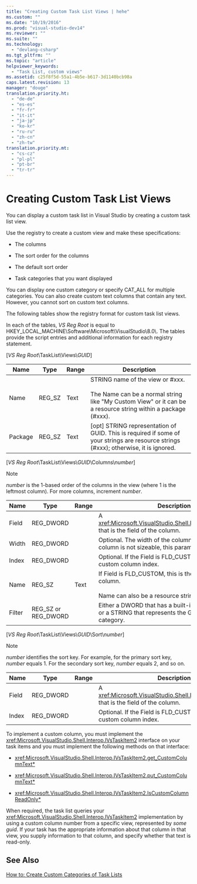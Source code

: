 ```yaml
---
title: "Creating Custom Task List Views | hehe"
ms.custom: ""
ms.date: "10/19/2016"
ms.prod: "visual-studio-dev14"
ms.reviewer: ""
ms.suite: ""
ms.technology: 
  - "devlang-csharp"
ms.tgt_pltfrm: ""
ms.topic: "article"
helpviewer_keywords: 
  - "Task List, custom views"
ms.assetid: c25f8f5d-55a1-4b5e-b617-3d1140bcb98a
caps.latest.revision: 13
manager: "douge"
translation.priority.ht: 
  - "de-de"
  - "es-es"
  - "fr-fr"
  - "it-it"
  - "ja-jp"
  - "ko-kr"
  - "ru-ru"
  - "zh-cn"
  - "zh-tw"
translation.priority.mt: 
  - "cs-cz"
  - "pl-pl"
  - "pt-br"
  - "tr-tr"
---
```

# Creating Custom Task List Views
You can display a custom task list in Visual Studio by creating a custom task list view.  
  
 Use the registry to create a custom view and make these specifications:  
  
-   The columns  
  
-   The sort order for the columns  
  
-   The default sort order  
  
-   Task categories that you want displayed  
  
 You can display one custom category or specify CAT_ALL for multiple categories. You can also create custom text columns that contain any text. However, you cannot sort on custom text columns.  
  
 The following tables show the registry format for custom task list views.  
  
 In each of the tables, *VS Reg Root* is equal to HKEY_LOCAL_MACHINE\Software\Microsoft\VisualStudio\8.0\\. The tables provide the script entries and additional information for each registry statement.  
  
 [*VS Reg Root*\TaskList\Views\\*GUID*]  
  
|Name|Type|Range|Description|  
|----------|----------|-----------|-----------------|  
|Name|REG_SZ|Text|STRING name of the view or #xxx.<br /><br /> The Name can be a normal string like "My Custom View" or it can be a resource string within a package (#xxx).|  
|Package|REG_SZ|Text|[opt] STRING representation of GUID. This is required if some of your strings are resource strings (#xxx); otherwise, it is ignored.|  
  
 [*VS Reg Root*\TaskList\Views\\*GUID*\Columns\\*number*]  
  
> [!NOTE]
>  *number* is the 1-based order of the columns in the view (where 1 is the leftmost column). For more columns, increment *number*.  
  
|Name|Type|Range|Description|  
|----------|----------|-----------|-----------------|  
|Field|REG_DWORD||A <xref:Microsoft.VisualStudio.Shell.Interop.VSTASKFIELD> that is the field of the column.|  
|Width|REG_DWORD||Optional. The width of the column in pixels. If the column is not sizeable, this parameter is ignored.|  
|Index|REG_DWORD||Optional. If the Field is FLD_CUSTOM, this is the custom column index.|  
|Name|REG_SZ|Text|If Field is FLD_CUSTOM, this is the name of the custom column.<br /><br /> Name can also be a resource string in #xxx format.|  
|Filter|REG_SZ or REG_DWORD||Either a DWORD that has a built-in VSTASKCATEGORY or a STRING that represents the GUID of a custom category.|  
  
 [*VS Reg Root*\TaskList\Views\\*GUID*\Sort\\*number*]  
  
> [!NOTE]
>  *number* identifies the sort key. For example, for the primary sort key, *number* equals 1. For the secondary sort key, *number* equals 2, and so on.  
  
|Name|Type|Range|Description|  
|----------|----------|-----------|-----------------|  
|Field|REG_DWORD||A <xref:Microsoft.VisualStudio.Shell.Interop.VSTASKFIELD> that is the field of the column.|  
|Index|REG_DWORD||Optional. If the Field is FLD_CUSTOM, this is the custom column index.|  
  
 To implement a custom column, you must implement the <xref:Microsoft.VisualStudio.Shell.Interop.IVsTaskItem2> interface on your task items and you must implement the following methods on that interface:  
  
-   <xref:Microsoft.VisualStudio.Shell.Interop.IVsTaskItem2.get_CustomColumnText*>  
  
-   <xref:Microsoft.VisualStudio.Shell.Interop.IVsTaskItem2.put_CustomColumnText*>  
  
-   <xref:Microsoft.VisualStudio.Shell.Interop.IVsTaskItem2.IsCustomColumnReadOnly*>  
  
 When required, the task list queries your <xref:Microsoft.VisualStudio.Shell.Interop.IVsTaskItem2> implementation by using a custom column number from a specific view, represented by *some guid*. If your task has the appropriate information about that column in that view, you supply information to that column, and specify whether that text is read-only.  
  
## See Also  
 [How to: Create Custom Categories of Task Lists](../misc/how-to--create-custom-categories-of-task-lists.md)
